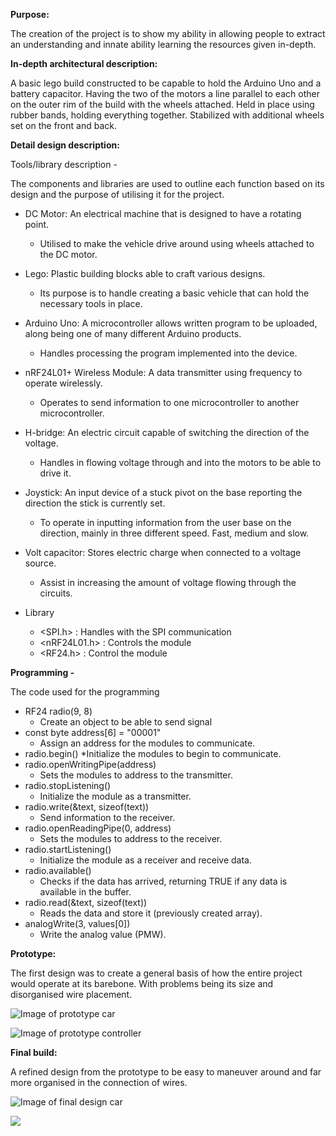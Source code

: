 **Purpose:**

The creation of the project is to show my ability in allowing people to extract an understanding and innate ability learning the resources given in-depth.

**In-depth architectural description:**

A basic lego build constructed to be capable to hold the Arduino Uno and a battery capacitor. Having the two of the motors a line parallel to each other on the outer rim of the build with the wheels attached. Held in place using rubber bands, holding everything together. Stabilized with additional wheels set on the front and back.

**Detail design description:**

Tools/library description -

The components and libraries are used to outline each function based on its design and the purpose of utilising it for the project.
* DC Motor: An electrical machine that is designed to have a rotating point.
  * Utilised to make the vehicle drive around using wheels attached to the DC motor.
* Lego: Plastic building blocks able to craft various designs.
  * Its purpose is to handle creating a basic vehicle that can hold the necessary tools in place.
* Arduino Uno: A microcontroller allows written program to be uploaded, along being one of many different Arduino products.
  * Handles processing the program implemented into the device.
* nRF24L01+ Wireless Module: A data transmitter using frequency to operate wirelessly.
  * Operates to send information to one microcontroller to another microcontroller.
* H-bridge: An electric circuit capable of switching the direction of the voltage.
  * Handles in flowing voltage through and into the motors to be able to drive it.
* Joystick: An input device of a stuck pivot on the base reporting the direction the stick is currently set.
  * To operate in inputting information from the user base on the direction, mainly in three different speed. Fast, medium and slow.
* Volt capacitor: Stores electric charge when connected to a voltage source.
  * Assist in increasing the amount of voltage flowing through the circuits.
  
* Library
  * <SPI.h> : Handles with the SPI communication
  * <nRF24L01.h> : Controls the module
  * <RF24.h> : Control the module

**Programming -**

The code used for the programming 

* RF24 radio(9, 8)
  * Create an object to be able to send signal
* const byte address[6] = "00001"
  * Assign an address for the modules to communicate.
* radio.begin()
  *Initialize the modules to begin to communicate.
* radio.openWritingPipe(address)
  * Sets the modules to address to the transmitter.
* radio.stopListening()
  * Initialize the module as a transmitter.
* radio.write(&text, sizeof(text))
  * Send information to the receiver.
* radio.openReadingPipe(0, address)
  * Sets the modules to address to the receiver.
* radio.startListening()
  * Initialize the module as a receiver and receive data.
* radio.available()
  * Checks if the data has arrived, returning TRUE if any data is available in the buffer.
* radio.read(&text, sizeof(text))
  * Reads the data and store it (previously created array).
* analogWrite(3, values[0])
  * Write the analog value (PMW).

**Prototype:**

The first design was to create a general basis of how the entire project would operate at its barebone. With problems being its size and disorganised wire placement.

![Image of prototype car](https://lh3.googleusercontent.com/xmmg3h5KiVNMaKrxt0gBy1_kRoaD4RqU7jaEgQXxxDsLHPVf32ZZOR0XTRXL_5lkpuoH7PAHCBOTjtR0JyoO0ySVrL7HsphbxYeA6TtM)

![Image of prototype controller](https://lh5.googleusercontent.com/2JDCVauAufkY8AFsIQ3QJhv3eNhuuaXeI6UI-ZZBMP9R6M6vlf5d-011caKPOz9wjekdkEsubLNiASWUnBR_GGpXUR9Fbw17BL9nAOIL)

**Final build:**

A refined design from the prototype to be easy to maneuver around and far more organised in the connection of wires.

![Image of final design car](https://lh4.googleusercontent.com/WI29Acos1xYweX53C5NYl_4BEedGdXePrMCYnP-FnZgGrgLLLcN6ur62rFWBoOIVfjzJNRWvO71VcYvMfSDg5ivuTNVsYJdT79oJaJMy)

![](https://lh5.googleusercontent.com/HuhknWzIud4yJwnWf03Gi2t_JKxjU5ZQM2y488PWGQnVh07MX8F0rCVWDQqTQuCO_-iYihExx79QQM9p0romAxy8Q4HG7fB9LNmCrqrd)
